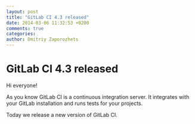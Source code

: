 ```yaml
---
layout: post
title: "GitLab CI 4.3 released"
date: 2014-03-06 11:32:53 +0200
comments: true
categories: 
author: Dmitriy Zaporozhets
---
```


# GitLab CI 4.3 released

Hi everyone!

As you know GitLab CI is a continuous integration server.
It integrates with your GitLab installation and runs tests for your projects.

Today we release a new version of GitLab CI.

